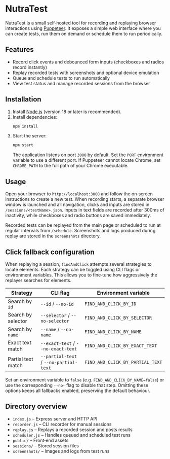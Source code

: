 # NutraTest

NutraTest is a small self‑hosted tool for recording and replaying browser
interactions using [Puppeteer](https://pptr.dev/). It exposes a simple web
interface where you can create tests, run them on demand or schedule them to run
periodically.

## Features

- Record click events and debounced form inputs (checkboxes and radios record instantly)
- Replay recorded tests with screenshots and optional device emulation
- Queue and schedule tests to run automatically
- View test status and manage recorded sessions from the browser

## Installation

1. Install [Node.js](https://nodejs.org/) (version 18 or later is recommended).
2. Install dependencies:
   ```bash
   npm install
   ```
3. Start the server:
   ```bash
   npm start
   ```
   The application listens on port `3000` by default. Set the `PORT` environment
   variable to use a different port.
   If Puppeteer cannot locate Chrome, set `CHROME_PATH` to the full path of your
   Chrome executable.

## Usage

Open your browser to `http://localhost:3000` and follow the on‑screen
instructions to create a new test. When recording starts, a separate browser
window is launched and all navigation, clicks and inputs are stored in `/sessions/<testName>.json`. Inputs in text fields are recorded after 300ms of inactivity, while checkboxes and radio buttons are saved immediately.

Recorded tests can be replayed from the main page or scheduled to run at regular
intervals from `/schedule`. Screenshots and logs produced during replay are
stored in the `screenshots` directory.

## Click fallback configuration

When replaying a session, `findAndClick` attempts several strategies to locate
elements. Each strategy can be toggled using CLI flags or environment
variables. This allows you to fine‑tune how aggressively the replayer searches
for elements.

| Strategy               | CLI flag             | Environment variable                |
| ---------------------- | -------------------- | ----------------------------------- |
| Search by `id`         | `--id` / `--no-id`   | `FIND_AND_CLICK_BY_ID`               |
| Search by selector     | `--selector` / `--no-selector` | `FIND_AND_CLICK_BY_SELECTOR`    |
| Search by `name`       | `--name` / `--no-name` | `FIND_AND_CLICK_BY_NAME`            |
| Exact text match       | `--exact-text` / `--no-exact-text` | `FIND_AND_CLICK_BY_EXACT_TEXT` |
| Partial text match     | `--partial-text` / `--no-partial-text` | `FIND_AND_CLICK_BY_PARTIAL_TEXT` |

Set an environment variable to `false` (e.g. `FIND_AND_CLICK_BY_NAME=false`) or
use the corresponding `--no-` flag to disable that step. Omitting these options
keeps all fallbacks enabled, preserving the default behaviour.

## Directory overview

- `index.js` – Express server and HTTP API
- `recorder.js` – CLI recorder for manual sessions
- `replay.js` – Replays a recorded session and posts results
- `scheduler.js` – Handles queued and scheduled test runs
- `public/` – Front‑end assets
- `sessions/` – Stored session files
- `screenshots/` – Images and logs from test runs


